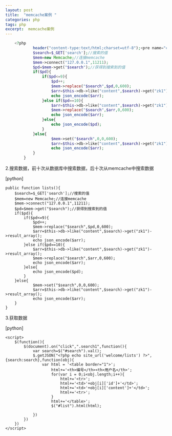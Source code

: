 ```yaml
---
layout: post
title:  "memcache案例 "
categories: php
tags: php 
excerpt:  memcache案例 
---
```

```php
    <?php  
            header("content-type:text/html;charset=utf-8");<pre name="code" class="python">   public function lists(){  
            $search=$_GET['search'];//搜索的值  
            $mem=new Memcache;//连接memcache  
            $mem->connect("127.0.0.1",11211);  
            $pd=$mem->get("$search");//获得到搜索到的值  
            if($pd){  
                if($pd<=9){  
                    $pd++;  
                    $mem->replace("$search",$pd,0,600);  
                    $arr=$this->db->like("content",$search)->get("zk1")->result_array();  
                    echo json_encode($arr);  
                }else if($pd==10){  
                    $arr=$this->db->like("content",$search)->get("zk1")->result_array();  
                    $mem->replace("$search",$arr,0,600);  
                    echo json_encode($arr);  
                }else{  
                    echo json_encode($pd);  
                }  
            }else{  
                    $mem->set("$search",0,0,600);  
                    $arr=$this->db->like("content",$search)->get("zk1")->result_array();  
                    echo json_encode($arr);  
            }  
        }  

```
2.搜索数据，前十次从数据库中搜索数据，后十次从memcache中搜索数据

[python] 

    public function lists(){  
        $search=$_GET['search'];//搜索的值  
        $mem=new Memcache;//连接memcache  
        $mem->connect("127.0.0.1",11211);  
        $pd=$mem->get("$search");//获得到搜索到的值  
        if($pd){  
            if($pd<=9){  
                $pd++;  
                $mem->replace("$search",$pd,0,600);  
                $arr=$this->db->like("content",$search)->get("zk1")->result_array();  
                echo json_encode($arr);  
            }else if($pd==10){  
                $arr=$this->db->like("content",$search)->get("zk1")->result_array();  
                $mem->replace("$search",$arr,0,600);  
                echo json_encode($arr);  
            }else{  
                echo json_encode($pd);  
            }  
        }else{  
                $mem->set("$search",0,0,600);  
                $arr=$this->db->like("content",$search)->get("zk1")->result_array();  
                echo json_encode($arr);  
        }  
    }  



3.获取数据

[python] 

    <script>  
        $(function(){  
            $(document).on("click",".search1",function(){  
                var search=$("#search").val();  
                $.getJSON("<?php echo site_url('welcome/lists') ?>",{search:search},function(obj){  
                    var html = '<table border="1">';  
                        html+='<th>编号</th><th>用户名</th>';  
                        for(var i = 0;i<obj.length;i++){  
                            html+='<tr>';  
                            html+='<td>'+obj[i]['id']+'</td>';  
                            html+='<td>'+obj[i]['content']+'</td>';  
                            html+='<tr>';  
                        }  
                        html+='</table>';  
                        $("#list").html(html);  
      
                })  
            })        
        })  
    </script>  